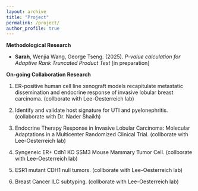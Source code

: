 ```yaml
---
layout: archive
title: "Project"
permalink: /project/
author_profile: true
---
```

**Methodological Research**
- **Sarah**, Wenjia Wang, George Tseng. (2025).
  *P-value calculation for Adaptive Rank Truncated Product Test* [in preparation]
  
  
**On-going Collaboration Research**
1. ER-positive human cell line xenograft models recapitulate metastatic dissemination and endocrine response of invasive lobular breast carcinoma. (collborate with Lee-Oesterreich lab)

2. Identify and validate host signature for UTI and pyelonephritis. (collaborate with Dr. Nader Shaikh)
  
3. Endocrine Therapy Response in Invasive Lobular Carcinoma: Molecular Adaptations in a Multicenter Randomized Clinical Trial. (collborate with Lee-Oesterreich lab)

4. Syngeneic ER+ Cdh1 KO SSM3 Mouse Mammary Tumor Cell. (collborate with Lee-Oesterreich lab)

5. ESR1 mutant CDH1 null tumors. (collborate with Lee-Oesterreich lab)

6. Breast Cancer ILC subtyping. (collborate with Lee-Oesterreich lab)

